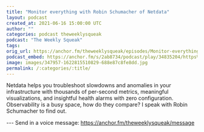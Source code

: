 ```yaml
---
title: "Monitor everything with Robin Schumacher of Netdata"
layout: podcast
created_at: 2021-06-16 15:00:00 UTC
author: ""
categories: podcast theweeklysqueak
podcast: "The Weekly Squeak"
tags: 
orig_url: https://anchor.fm/theweeklysqueak/episodes/Monitor-everything-with-Robin-Schumacher-of-Netdata-e125ja4
podcast_embed: https://anchor.fm/s/2ab8734/podcast/play/34835204/https%3A%2F%2Fd3ctxlq1ktw2nl.cloudfront.net%2Fstaging%2F2021-5-4%2Fc3e2d390-6ead-8753-2b37-ff28c6e7f2d0.mp3
image: images/347957-1622815510829-688e87c8fe8dd.jpg
permalink: /:categories/:title/
---
```

Netdata helps you troubleshoot slowdowns and anomalies in your infrastructure with thousands of per-second metrics, meaningful visualizations, and insightful health alarms with zero configuration. Observability is a busy space, how do they compare? I speak with Robin Schumacher to find out.

--- Send in a voice message: https://anchor.fm/theweeklysqueak/message